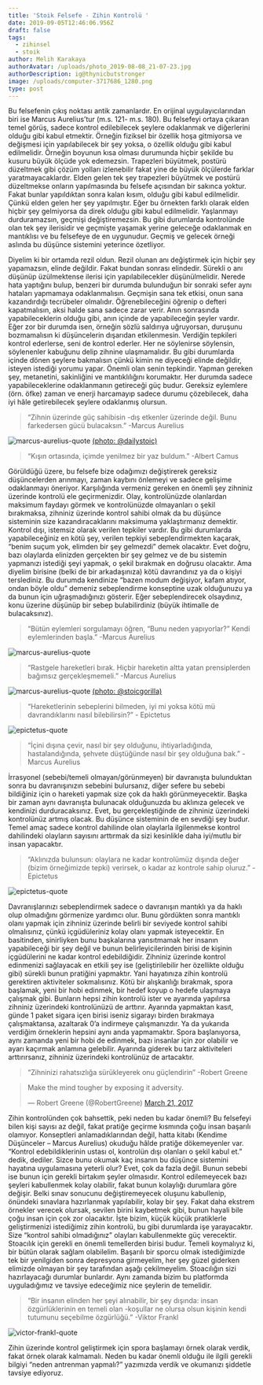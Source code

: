 ```yaml
---
title: 'Stoik Felsefe - Zihin Kontrolü '
date: 2019-09-05T12:46:06.956Z
draft: false
tags:
  - zihinsel
  - stoik
author: Melih Karakaya
authorAvatar: /uploads/photo_2019-08-08_21-07-23.jpg
authorDescription: ig@thynicbutstronger
image: /uploads/computer-3717686_1280.png
type: post
---
```

  Bu felsefenin çıkış noktası antik zamanlardır. En orijinal uygulayıcılarından biri ise Marcus Aurelius’tur (m.s. 121- m.s. 180). Bu felsefeyi ortaya çıkaran temel görüş, sadece kontrol edilebilecek şeylere odaklanmak ve diğerlerini olduğu gibi kabul etmektir. Örneğin fiziksel bir özellik hoşa gitmiyorsa ve değişmesi için yapılabilecek bir şey yoksa, o özellik olduğu gibi kabul edilmelidir. Örneğin boyunun kısa olması durumunda hiçbir şekilde bu kusuru büyük ölçüde yok edemezsin. Trapezleri büyütmek, postürü düzeltmek gibi çözüm yolları izlenebilir fakat yine de büyük ölçülerde farklar yaratmayacaklardır. Elden gelen tek şey trapezleri büyütmek ve postürü düzeltmekse onların yapılmasında bu felsefe açısından bir sakınca yoktur. Fakat bunlar yapıldıktan sonra kalan kısım, olduğu gibi kabul edilmelidir. Çünkü elden gelen her şey yapılmıştır. Eğer bu örnekten farklı olarak elden hiçbir şey gelmiyorsa da direk olduğu gibi kabul edilmelidir. Yaşlanmayı durduramazsın, geçmişi değiştiremezsin. Bu gibi durumlarda kontrolünde olan tek şey ilerisidir ve geçmişte yaşamak yerine geleceğe odaklanmak en mantıklısı ve bu felsefeye de en uygunudur. Geçmiş ve gelecek örneği aslında bu düşünce sistemini yeterince özetliyor. 

  Diyelim ki bir ortamda rezil oldun. Rezil olunan anı değiştirmek için hiçbir şey yapamazsın, elinde değildir. Fakat bundan sonrası elindedir. Sürekli o anı düşünüp üzülmektense ilerisi için yapılabilecekler düşünülmelidir. Nerede hata yaptığını bulup, benzeri bir durumda bulunduğun bir sonraki sefer aynı hataları yapmamaya odaklanmalısın. Geçmişin sana tek etkisi, onun sana kazandırdığı tecrübeler olmalıdır. Öğrenebileceğini öğrenip o defteri kapatmalısın, aksi halde sana sadece zarar verir. Anın sonrasında yapabileceklerin olduğu gibi, anın içinde de yapabileceğin şeyler vardır. Eğer zor bir durumda isen, örneğin sözlü saldırıya uğruyorsan, duruşunu bozmamalısın ki düşüncelerin dışarıdan etkilenmesin. Verdiğin tepkileri kontrol ederlerse, seni de kontrol ederler. Her ne söylenirse söylensin, söylenenler kabuğunu delip zihnine ulaşmamalıdır. Bu gibi durumlarda içinde dönen şeylere bakmalısın çünkü kimin ne diyeceği elinde değildir, isteyen istediği yorumu yapar. Önemli olan senin tepkindir. Yapman gereken şey, metanetini, sakinliğini ve mantıklılığını korumaktır. Her durumda sadece yapabileceklerine odaklanmanın getireceği güç budur. Gereksiz eylemlere (örn. öfke) zaman ve enerji harcamayıp sadece durumu çözebilecek, daha iyi hâle getirebilecek şeylere odaklanmış olursun.

> “Zihnin üzerinde güç sahibisin -dış etkenler üzerinde değil. Bunu farkedersen gücü bulacaksın.” -Marcus Aurelius

![marcus-aurelius-quote](/uploads/power.jpeg "marcus-aurelius-quote")
[(photo: @dailystoic)](https://www.instagram.com/dailystoic)

> “Kışın ortasında, içimde yenilmez bir yaz buldum.” -Albert Camus

  Görüldüğü üzere, bu felsefe bize odağımızı değiştirerek gereksiz düşüncelerden arınmayı, zaman kaybını önlemeyi ve sadece gelişime odaklanmayı öneriyor. Karşılığında vermeniz gereken en önemli şey zihniniz üzerinde kontrolü ele geçirmenizdir. Olay, kontrolünüzde olanlardan maksimum faydayı görmek ve kontrolünüzde olmayanları o şekil bırakmaksa, zihniniz üzerinde kontrol sahibi olmak da bu düşünce sisteminin size kazandıracaklarını maksimuma yaklaştırmanız demektir. Kontrol dışı, istemsiz olarak verilen tepkiler vardır. Bu gibi durumlarda yapabileceğiniz en kötü şey, verilen tepkiyi sebeplendirmekten kaçarak, “benim suçum yok, elimden bir şey gelmezdi” demek olacaktır. Evet doğru, bazı olaylarda elinizden gerçekten bir şey gelmez ve de bu sistemin yapmanızı istediği şeyi yapmak, o şekil bırakmak en doğrusu olacaktır. Ama diyelim birisine (belki de bir arkadaşınıza) kötü davrandınız ya da o kişiyi terslediniz. Bu durumda kendinize “bazen modum değişiyor, kafam atıyor, ondan böyle oldu” demeniz sebeplendirme konseptine uzak olduğunuzu ya da bunun için uğraşmadığınızı gösterir. Eğer sebeplendirecek olsaydınız, konu üzerine düşünüp bir sebep bulabilirdiniz (büyük ihtimalle de bulacaksınız). 

> “Bütün eylemleri sorgulamayı öğren, “Bunu neden yapıyorlar?” Kendi eylemlerinden başla.” -Marcus Aurelius

![marcus-aurelius-quote](/uploads/ask.png "marcus-aurelius-quote")

> “Rastgele hareketleri bırak. Hiçbir hareketin altta yatan prensiplerden bağımsız gerçekleşmemeli.” -Marcus Aurelius 

![marcus-aurelius-quote](/uploads/underlying.png "marcus-aurelius-quote")
[(photo: @stoicgorilla)](https://www.instagram.com/stoicgorilla)

> “Hareketlerinin sebeplerini bilmeden, iyi mi yoksa kötü mü davrandıklarını nasıl bilebilirsin?” - Epictetus

![epictetus-quote](/uploads/reasons.png "epictetus-quote")

> “İçini dışına çevir, nasıl bir şey olduğunu, ihtiyarladığında, hastalandığında, şehvete düştüğünde nasıl bir şey olduğuna bak.” -Marcus Aurelius

  İrrasyonel (sebebi/temeli olmayan/görünmeyen) bir davranışta bulunduktan sonra bu davranışınızın sebebini bulursanız, diğer sefere bu sebebi bildiğiniz için o hareketi yapmak size çok da haklı görünmeyecektir. Başka bir zaman aynı davranışta bulunacak olduğunuzda bu aklınıza gelecek ve kendinizi durduracaksınız. Evet, bu gerçekleştiğinde de zihniniz üzerindeki kontrolünüz artmış olacak. Bu düşünce sisteminin de en sevdiği şey budur. Temel amaç sadece kontrol dahilinde olan olaylarla ilgilenmekse kontrol dahilindeki olayların sayısını arttırmak da sizi kesinlikle daha iyi/mutlu bir insan yapacaktır. 

> “Aklınızda bulunsun: olaylara ne kadar kontrolümüz dışında değer (bizim örneğimizde tepki) verirsek, o kadar az kontrole sahip oluruz.” -Epictetus 

![epictetus-quote](/uploads/control.png "epictetus-quote")

  Davranışlarınızı sebeplendirmek sadece o davranışın mantıklı ya da haklı olup olmadığını görmenize yardımcı olur. Bunu gördükten sonra mantıklı olanı yapmak için zihniniz üzerinde belirli bir seviyede kontrol sahibi olmalısınız, çünkü içgüdüleriniz kolay olanı yapmak isteyecektir. En basitinden, sinirliyken bunu başkalarına yansıtmamak her insanın yapabileceği bir şey değil ve bunun belirleyicilerinden birisi de kişinin içgüdülerini ne kadar kontrol edebildiğidir. Zihniniz üzerinde kontrol edinmenizi sağlayacak en etkili şey ise (geliştirilebilir her özellikte olduğu gibi) sürekli bunun pratiğini yapmaktır. Yani hayatınıza zihin kontrolü gerektiren aktiviteler sokmalısınız. Kötü bir alışkanlığı bırakmak, spora başlamak, yeni bir hobi edinmek, bir hedef koyup o hedefe ulaşmaya çalışmak gibi. Bunların hepsi zihin kontrolü ister ve ayarında yapılırsa zihniniz üzerindeki kontrolünüzü de arttırır. Ayarında yapmaktan kasıt, günde 1 paket sigara içen birisi iseniz sigarayı birden bırakmaya çalışmaktansa, azaltarak 0’a indirmeye çalışmanızdır. Ya da yukarıda verdiğim örneklerin hepsini aynı anda yapmamaktır. Spora başlanıyorsa, aynı zamanda yeni bir hobi de edinmek, bazı insanlar için zor olabilir ve ayarı kaçırmak anlamına gelebilir. Ayarında giderek bu tarz aktiviteleri arttırırsanız, zihniniz üzerindeki kontrolünüz de artacaktır. 

> “Zihninizi rahatsızlığa sürükleyerek onu güçlendirin” -Robert Greene
<blockquote class="twitter-tweet"><p lang="en" dir="ltr">Make the mind tougher by exposing it adversity.</p>&mdash; Robert Greene (@RobertGreene) <a href="https://twitter.com/RobertGreene/status/844174779083116544?ref_src=twsrc%5Etfw">March 21, 2017</a></blockquote> <script async src="https://platform.twitter.com/widgets.js" charset="utf-8"></script> 

  Zihin kontrolünden çok bahsettik, peki neden bu kadar önemli? Bu felsefeyi bilen kişi sayısı az değil, fakat pratiğe geçirme kısmında çoğu insan başarılı olamıyor. Konseptleri anlamadıklarından değil, hatta kitabı (Kendime Düşünceler – Marcus Aurelius) okuduğu hâlde pratiğe dökemeyenler var. “Kontrol edebildiklerinin ustası ol, kontrolün dışı olanları o şekil kabul et.” dedik, dediler. Sizce bunu okumak kaç insanın bu düşünce sistemini hayatına uygulamasına yeterli olur? Evet, çok da fazla değil. Bunun sebebi ise bunun için gerekli birtakım şeyler olmasıdır. Kontrol edilemeyecek bazı şeyleri kabullenmek kolay olabilir, fakat bunun kolaylığı durumlara göre değişir. Belki sınav sonucunu değiştiremeyecek oluşunu kabullenip, önündeki sınavlara hazırlanmak yapılabilir, kolay bir şey. Fakat daha ekstrem örnekler verecek olursak, sevilen birini kaybetmek gibi, bunun hayali bile çoğu insan için çok zor olacaktır. İşte bizim, küçük küçük pratiklerle geliştirmenizi istediğimiz zihin kontrolü, bu gibi durumlarda işe yarayacaktır. Size “kontrol sahibi olmadığınız” olayları kabullenmekte güç verecektir. Stoacılık için gerekli en önemli temellerden birisi budur. Temeli koymalıyız ki, bir bütün olarak sağlam olabilelim. Başarılı bir sporcu olmak istediğimizde tek bir yenilgiden sonra depresyona girmeyelim, her şey güzel giderken elimizde olmayan bir şey tarafından aşağı çekilmeyelim. Stoacılığın sizi hazırlayacağı durumlar bunlardır. Aynı zamanda bizim bu platformda uyguladığımız ve tavsiye edeceğimiz nice şeylerin de temelidir. 

> “Bir insanın elinden her şeyi alınabilir, bir şey dışında: insan özgürlüklerinin en temeli olan -koşullar ne olursa olsun kişinin kendi tutumunu seçebilme özgürlüğü.” -Viktor Frankl

![victor-frankl-quote](/uploads/attitude.png "victor-frankl-quote")

  Zihin üzerinde kontrol geliştirmek için spora başlamayı örnek olarak verdik, fakat örnek olarak kalmamalı. Neden bu kadar önemli olduğu ile ilgili gerekli bilgiyi “neden antrenman yapmalı?” yazımızda verdik ve okumanızı şiddetle tavsiye ediyoruz.
